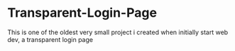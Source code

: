 # Transparent-Login-Page
This is one of the oldest very small project i created when initially start web dev, a transparent login page
